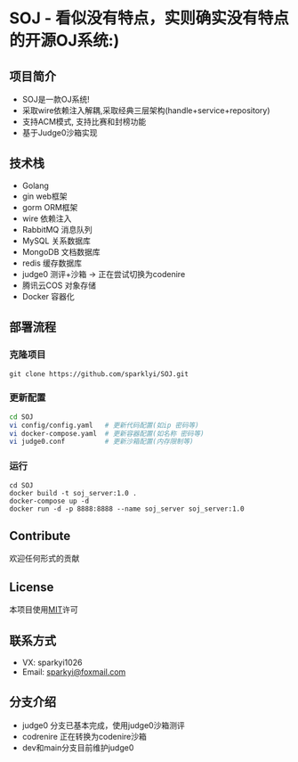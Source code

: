 # SOJ - 看似没有特点，实则确实没有特点的开源OJ系统:)
## 项目简介
- SOJ是一款OJ系统!
- 采取wire依赖注入解耦,采取经典三层架构(handle+service+repository)
- 支持ACM模式, 支持比赛和封榜功能
- 基于Judge0沙箱实现

## 技术栈
- Golang
- gin web框架
- gorm ORM框架
- wire 依赖注入
- RabbitMQ 消息队列
- MySQL 关系数据库
- MongoDB 文档数据库
- redis 缓存数据库
- judge0 测评+沙箱 -> 正在尝试切换为codenire
- 腾讯云COS 对象存储
- Docker 容器化


## 部署流程

### 克隆项目
```shell
git clone https://github.com/sparklyi/SOJ.git
```

### 更新配置
```bash
cd SOJ
vi config/config.yaml   # 更新代码配置(如ip 密码等)
vi docker-compose.yaml  # 更新容器配置(如名称 密码等)
vi judge0.conf          # 更新沙箱配置(内存限制等)
```

###  运行
```shell
cd SOJ
docker build -t soj_server:1.0 .
docker-compose up -d 
docker run -d -p 8888:8888 --name soj_server soj_server:1.0
```

## Contribute
欢迎任何形式的贡献


## License
本项目使用[MIT](https://github.com/sparklyi/SOJ?tab=MIT-1-ov-file)许可

## 联系方式
- VX: sparkyi1026
- Email: sparkyi@foxmail.com

## 分支介绍
- judge0 分支已基本完成，使用judge0沙箱测评   
- codrenire 正在转换为codenire沙箱   
- dev和main分支目前维护judge0   

